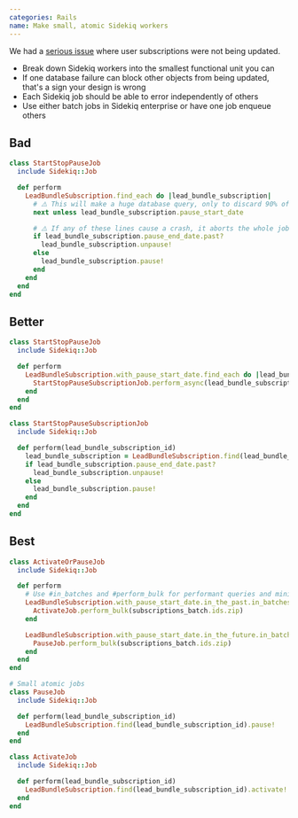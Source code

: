 ```yaml
---
categories: Rails
name: Make small, atomic Sidekiq workers
---
```


We had a [serious issue](https://www.notion.so/biggerpockets/Lead-bundle-subscriptions-incorrectly-pausing-or-resuming-298e9b328c834b148e3c79f12a686004) where user subscriptions were not being updated.

* Break down Sidekiq workers into the smallest functional unit you can
* If one database failure can block other objects from being updated, that's a sign your design is wrong
* Each Sidekiq job should be able to error independently of others
* Use either batch jobs in Sidekiq enterprise or have one job enqueue others

## Bad

```ruby
class StartStopPauseJob
  include Sidekiq::Job

  def perform
    LeadBundleSubscription.find_each do |lead_bundle_subscription|
      # ⚠️ This will make a huge database query, only to discard 90% of the records!
      next unless lead_bundle_subscription.pause_start_date

      # ⚠️ If any of these lines cause a crash, it aborts the whole job and valid subscriptions aren't updated
      if lead_bundle_subscription.pause_end_date.past?
        lead_bundle_subscription.unpause!
      else
        lead_bundle_subscription.pause!
      end
    end
  end
end
```

## Better

```ruby
class StartStopPauseJob
  include Sidekiq::Job

  def perform
    LeadBundleSubscription.with_pause_start_date.find_each do |lead_bundle_subscription|
      StartStopPauseSubscriptionJob.perform_async(lead_bundle_subscription.id)
    end
  end
end

class StartStopPauseSubscriptionJob
  include Sidekiq::Job

  def perform(lead_bundle_subscription_id)
    lead_bundle_subscription = LeadBundleSubscription.find(lead_bundle_subscription_id)
    if lead_bundle_subscription.pause_end_date.past?
      lead_bundle_subscription.unpause!
    else
      lead_bundle_subscription.pause!
    end
  end
end
```

## Best

```ruby
class ActivateOrPauseJob
  include Sidekiq::Job

  def perform
    # Use #in_batches and #perform_bulk for performant queries and minimise Redis round trips
    LeadBundleSubscription.with_pause_start_date.in_the_past.in_batches do |subscriptions_batch|
      ActivateJob.perform_bulk(subscriptions_batch.ids.zip)
    end

    LeadBundleSubscription.with_pause_start_date.in_the_future.in_batches do |subscriptions_batch|
      PauseJob.perform_bulk(subscriptions_batch.ids.zip)
    end
  end
end

# Small atomic jobs
class PauseJob
  include Sidekiq::Job

  def perform(lead_bundle_subscription_id)
    LeadBundleSubscription.find(lead_bundle_subscription_id).pause!
  end
end

class ActivateJob
  include Sidekiq::Job

  def perform(lead_bundle_subscription_id)
    LeadBundleSubscription.find(lead_bundle_subscription_id).activate!
  end
end
```